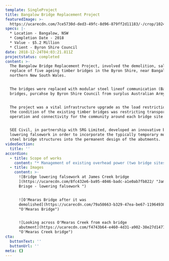 ```yaml
---
template: SingleProject
title: Bangalow Bridge Replacement Project
featuredImage: >-
  https://ucarecdn.com/7ce5730d-ded3-49fc-8d96-879ff2d11183/-/crop/1024x563/0,63/-/preview/-/enhance/50/
specs: |-
  * Location - Bangalow, NSW
  * Completion Date - 2018
  * Value - $5.2 Million
  * Client - Byron Shire Council
date: 2018-12-24T04:03:21.811Z
projectstatus: completed
content: >-
  The Bangalow Bridge Replacement Project, involved the demolition, salavage and
  replace of five ageing timber bridges in the Byron Shire, near Bangalow in
  northern New South Wales. 


  The bridges were replaced with modular steel lineof communication (Bailey)
  bridges, purcahse by Byron Shire Council from surplus Australian Army Stock.


  The project was a vital infrastructure upgrade as the load restrictions due to
  the condition of the existing timber bridges was restricting transport
  operation and connectivity for the community around each bridge site. 


  SEE Civil, in partnership with SRG Limited, developed an innovative bridge
  lowering falsework in order to incorporate the typically temporary module
  steel bridge structures into the permanent design of the abutments.
videoSection:
  title: ''
accordion:
  - title: Scope of works
    content: "* ​Management of existing overhead power (two bridge sites) and existing Telstra services (three bridge sites) including some relocation.\r\n* Traffic control including full long-term closure (12 weeks) at most bridge sites.\r\n* Environmental controls including flora and fauna management and erosion and sediment control.\r\n* Clearing and grubbing (and disposal) at each bridge site, including minimisation of clearing limits and impacts where possible.\r\n* Earthworks to construction bridge accesses, abutments and temporary launch platforms.\r\n* Construction of slope stabilisation, foundations for bridge launch, foundations for permanent bridge, abutments and scour protection.\r\n* Dismantle and salvage existing timber bridges and existing steel bridge to a nominated location.\r\n* Assembly, launching, installation and securing of modular steel bridges including barrier rails, bridge decks and surface treatments. ​\r\n* Construction of retaining and short ramp ledge support walls.\r\n* Construction​ of approach roads earthworks, pavement works and seal."
  - title: Images
    content: >-
      ![Bridge lowering falsework at James Creek bridge
      ](https://ucarecdn.com/8fc432e6-ba95-4046-badc-a1e0ab7fb822/ "James Creek
      Brisge - lowering falsework ")


      ![O'Mearas Bridge after it was
      demolished](https://ucarecdn.com/79a58663-b329-47ea-be67-11964938d6f9/
      "O'Mearas Bridge")


      ![Looking across O'Mearas Creek from each bridge
      abutment](https://ucarecdn.com/f4743b64-e460-4d31-a902-38e27d1477fd/
      "O'Mearas Creek bridge")
cta:
  buttonText: ''
  buttonUrl: ''
meta: {}
---
```


